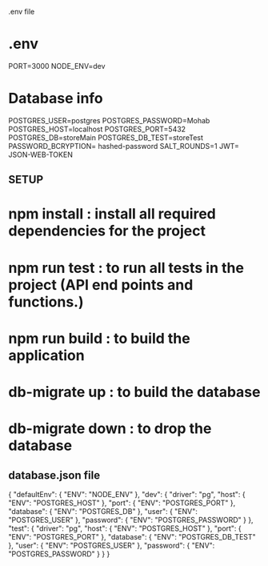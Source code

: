 .env file

# .env

PORT=3000
NODE_ENV=dev

# Database info

POSTGRES_USER=postgres
POSTGRES_PASSWORD=Mohab
POSTGRES_HOST=localhost
POSTGRES_PORT=5432
POSTGRES_DB=storeMain
POSTGRES_DB_TEST=storeTest
PASSWORD_BCRYPTION= hashed-password
SALT_ROUNDS=1
JWT= JSON-WEB-TOKEN

## SETUP

# npm install : install all required dependencies for the project

# npm run test : to run all tests in the project (API end points and functions.)

# npm run build : to build the application

# db-migrate up : to build the database

# db-migrate down : to drop the database

## database.json file

{
"defaultEnv": { "ENV": "NODE_ENV" },
"dev": {
"driver": "pg",
"host": { "ENV": "POSTGRES_HOST" },
"port": { "ENV": "POSTGRES_PORT" },
"database": { "ENV": "POSTGRES_DB" },
"user": { "ENV": "POSTGRES_USER" },
"password": { "ENV": "POSTGRES_PASSWORD" }
},
"test": {
"driver": "pg",
"host": { "ENV": "POSTGRES_HOST" },
"port": { "ENV": "POSTGRES_PORT" },
"database": { "ENV": "POSTGRES_DB_TEST" },
"user": { "ENV": "POSTGRES_USER" },
"password": { "ENV": "POSTGRES_PASSWORD" }
}
}
